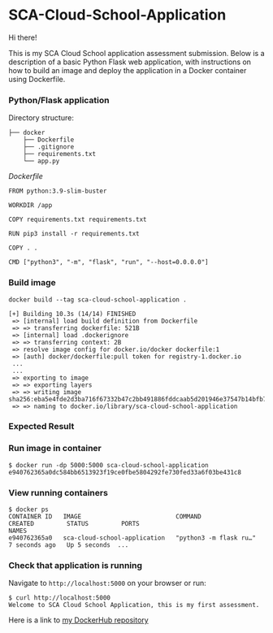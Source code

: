 # SCA-Cloud-School-Application
Hi there! 

This is my SCA Cloud School application assessment submission. Below is a description of a basic Python Flask web application, with instructions on how to build an image and deploy the application in a Docker container using Dockerfile.
### Python/Flask application
Directory structure:
```
├── docker
    ├── Dockerfile
    ├── .gitignore
    ├── requirements.txt
    └── app.py
```
*Dockerfile*
```
FROM python:3.9-slim-buster

WORKDIR /app

COPY requirements.txt requirements.txt

RUN pip3 install -r requirements.txt

COPY . .

CMD ["python3", "-m", "flask", "run", "--host=0.0.0.0"]
```

### Build image
`docker build --tag sca-cloud-school-application .`

```
[+] Building 10.3s (14/14) FINISHED
 => [internal] load build definition from Dockerfile 
 => => transferring dockerfile: 521B  
 => [internal] load .dockerignore
 => => transferring context: 2B                        
 => resolve image config for docker.io/docker dockerfile:1
 => [auth] docker/dockerfile:pull token for registry-1.docker.io
 ...
 ...
 => exporting to image
 => => exporting layers
 => => writing image sha256:eba5e4fde2d3ba716f67332b47c2bb491886fddcaab5d201946e37547b14bfb7
 => => naming to docker.io/library/sca-cloud-school-application
```

### Expected Result
### Run image in container
```
$ docker run -dp 5000:5000 sca-cloud-school-application
e940762365a0dc584bb6513923f19ce0fbe5804292fe730fed33a6f03be431c8
```
### View running containers
```
$ docker ps
CONTAINER ID   IMAGE                          COMMAND                  CREATED         STATUS         PORTS                                       NAMES
e940762365a0   sca-cloud-school-application   "python3 -m flask ru…"   7 seconds ago   Up 5 seconds  ...
```

### Check that application is running
Navigate to `http://localhost:5000` on your browser or run:
```
$ curl http://localhost:5000
Welcome to SCA Cloud School Application, this is my first assessment.
```

Here is a link to [my DockerHub repository](https://hub.docker.com/repository/docker/masterziii/sca-cloud-school-application)